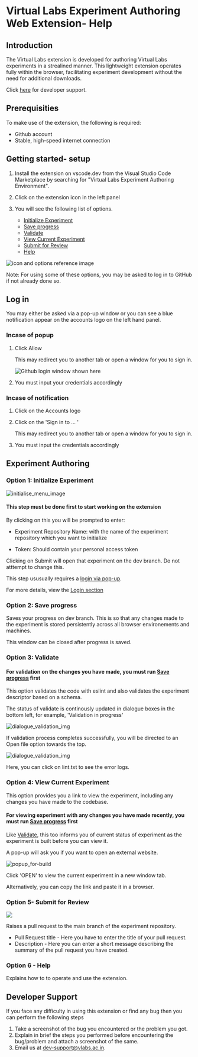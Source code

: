 # Virtual Labs Experiment Authoring Web Extension- Help

## Introduction
The Virtual Labs extension is developed for authoring Virtual Labs experiments in a strealined manner. This lightweight extension operates fully within the browser, facilitating experiment development without the need for additional downloads.

Click [here](#developer-support) for developer support.

## Prerequisities
To make use of the extension, the following is required:

- Github account 
- Stable, high-speed internet connection

## Getting started- setup
1. Install the extension on vscode.dev from the Visual Studio Code Marketplace by searching for "Virtual Labs Experiment Authoring Environment".

2. Click on the extension icon in the left panel

3. You will see the following list of options. 
    - [Initialize Experiment](#option-1-initialise-experiment)
    - [Save progress](#option-2-save-progress)
    - [Validate](#option-3-validate)
    - [View Current Experiment](#option-4-view-experiment)
    - [Submit for Review](#option-5--submit-for-review)
    - [Help](#option-6---help)

![icon and options reference image](./images/web_ext_menu.png)

Note: For using some of these options, you may be asked to log in to GitHub if not already done so. 

## Log in 
You may either be asked via a pop-up window or you can see a blue notification appear on the accounts logo on the left hand panel.


### Incase of popup

1. Click Allow

    This may redirect you to another tab or open a window for you to sign in.

    ![Github login window shown here](./images/github_login_popup_window.png)

2.  You must input your credentials accordingly 

### Incase of notification 

1. Click on the Accounts logo
2. Click on the 'Sign in to ... '

    This may redirect you to another tab or open a window for you to sign in.
3.  You must input the credentials accordingly 



## Experiment Authoring

### Option 1: Initialize Experiment

![initialise_menu_image](./images/opt1_initialize_menu.png)

#### This step must be done first to start working on the extension

By clicking on this you will be prompted to enter: 
- Experiment Repository Name: with the name of the experiment repository which you want to initialize

- Token: Should contain your personal access token

Clicking on Submit will open that experiment on the dev branch. Do not atttempt to change this.

This step ususually requires a [login via pop-up](#incase-of-popup).

For more details, view the [Login section](#log-in)

### Option 2: Save progress

Saves your progress on dev branch. This is so that any changes made to the experiment is stored persistently across all browser environements and machines. 

This window can be closed after progress is saved.

### Option 3: Validate

#### For validation on the changes you have made, you must run [Save progress](#option-2-save-progress) first

This option validates the code with eslint and also validates the experiment descriptor based on a schema.

The status of validate is continously updated in dialogue boxes in the bottom left, for example, 'Validation in progress'

![dialogue_validation_img](./images/validation_in_progress_dialogue.png)

If validation process completes successfully, you will be directed to an Open file option towards the top.  

![dialogue_validation_img](./images/validation_lint_popup.png)

Here, you can click on lint.txt to see the error logs.

### Option 4: View Current Experiment

This option provides you a link to view the experiment, including any changes you have made to the codebase. 

#### For viewing experiment with any changes you have made recently, you must run [Save progress](#option-2-save-progress) first

Like [Validate](#option-3-validate), this too informs you of current status of experiment as the experiment is built before you can view it.

A pop-up will ask you if you want to open an external website.

![popup_for-build](./images/build-exp-link-popup.png)

Click 'OPEN' to view the current experiment in a new window tab. 

Alternatively, you can copy the link and paste it in a browser. 

### Option 5- Submit for Review 

![](./images/submit_for_review_menu.png)

Raises a pull request to the main branch of the experiment repository.
- Pull Request title - Here you have to enter the title of your pull request.
- Description - Here you can enter a short message describing the summary of the pull request you have created.

### Option 6 - Help
Explains how to to operate and use the extension. 

## Developer Support
If you face any difficulty in using this extension or find any bug then you can perform the following steps
1. Take a screenshot of the bug you encountered or the problem you got.
2. Explain in brief the steps you performed before encountering the bug/problem and attach a screenshot of the same.
3. Email us at dev-support@vlabs.ac.in.
